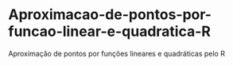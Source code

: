 # Aproximacao-de-pontos-por-funcao-linear-e-quadratica-R
Aproximação de pontos por funções lineares e quadráticas pelo R
